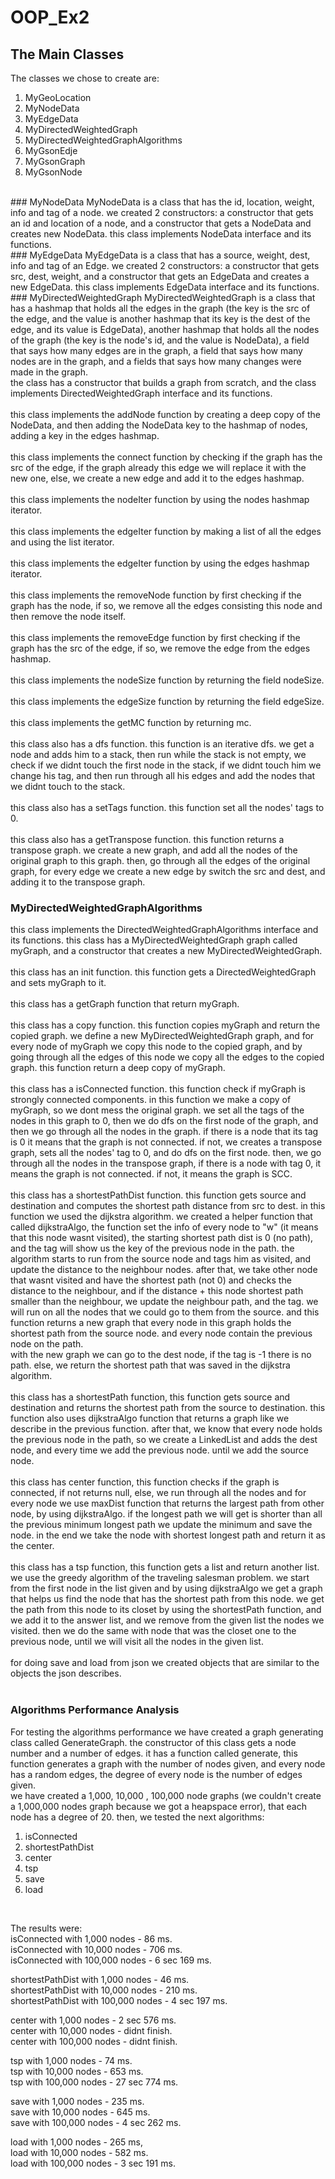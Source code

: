 # OOP_Ex2
## The Main Classes
The classes we chose to create are: </br>
1. MyGeoLocation
2. MyNodeData
3. MyEdgeData
4. MyDirectedWeightedGraph
5. MyDirectedWeightedGraphAlgorithms
6. MyGsonEdje
7. MyGsonGraph
8. MyGsonNode
</br>
### MyNodeData
MyNodeData is a class that has the id, location, weight, info and tag of a node. we created 2 constructors: a constructor that gets an id and location of a node, and a constructor that gets a NodeData and creates new NodeData. this class implements NodeData interface and its functions. 
</br>
### MyEdgeData
MyEdgeData is a class that has a source, weight, dest, info and tag of an Edge. we created 2 constructors: a constructor that gets src, dest, weight, and a constructor that gets an EdgeData and creates a new EdgeData. this class implements EdgeData interface and its functions.
</br>
### MyDirectedWeightedGraph
MyDirectedWeightedGraph is a class that has a hashmap that holds all the edges in the graph (the key is the src of the edge, and the value is another hashmap that its key is the dest of the edge, and its value is EdgeData), another hashmap that holds all the nodes of the graph (the key is the node's id, and the value is NodeData), a field that says how many edges are in the graph, a field that says how many nodes are in the graph, and a fields that says how many changes were made in the graph.
</br>
the class has a constructor that builds a graph from scratch, and the class implements DirectedWeightedGraph interface and its functions.
</br>
</br>
this class implements the addNode function by creating a deep copy of the NodeData, and then adding the NodeData key to the hashmap of nodes, adding a key in the edges hashmap.
</br>
</br>
this class implements the connect function by checking if the graph has the src of the edge, if the graph already this edge we will replace it with the new one, else, we create a new edge and add it to the edges hashmap.
</br>
</br>
this class implements the nodeIter function by using the nodes hashmap iterator.
</br>
</br>
this class implements the edgeIter function by making a list of all the edges and using the list iterator.
</br>
</br>
this class implements the edgeIter function by using the edges hashmap iterator.
</br>
</br>
this class implements the removeNode function by first checking if the graph has the node, if so, we remove all the edges consisting this node and then remove the node itself.
</br>
</br>
this class implements the removeEdge function by first checking if the graph has the src of the edge, if so, we remove the edge from the edges hashmap.
</br>
</br>
this class implements the nodeSize function by returning the field nodeSize.
</br>
</br>
this class implements the edgeSize function by returning the field edgeSize.
</br>
</br>
this class implements the getMC function by returning mc.
</br>
</br>
this class also has a dfs function. this function is an iterative dfs. we get a node and adds him to a stack, then run while the stack is not empty, we check if we didnt touch the first node in the stack, if we didnt touch him we change his tag, and then run through all his edges and add the nodes that we didnt touch to the stack.
</br>
</br>
this class also has a setTags function. this function set all the nodes' tags to 0.
</br>
</br>
this class also has a getTranspose function. this function returns a transpose graph. we create a new graph, and add all the nodes of the original graph to this graph. then, go through all the edges of the original graph, for every edge we create a new edge by switch the src and dest, and adding it to the transpose graph.

### MyDirectedWeightedGraphAlgorithms
this class implements the DirectedWeightedGraphAlgorithms interface and its functions. this class has a MyDirectedWeightedGraph graph called myGraph, and a constructor that creates a new MyDirectedWeightedGraph.
</br>
</br>
this class has an init function. this function gets a DirectedWeightedGraph and sets myGraph to it.
</br>
</br>
this class has a getGraph function that return myGraph.
</br>
</br>
this class has a copy function. this function copies myGraph and return the copied graph. we define a new MyDirectedWeightedGraph graph, and for every node of myGraph we copy this node to the copied graph, and by going through all the edges of this node we copy all the edges to the copied graph.
this function return a deep copy of myGraph.
</br>
</br>
this class has a isConnected function. this function check if myGraph is strongly connected components. in this function we make a copy of myGraph, so we dont mess the original graph. we set all the tags of the nodes in this graph to 0, then we do dfs on the first node of the graph, and then we go through all the nodes in the graph. if there is a node that its tag is 0 it means that the graph is not connected. if not, we creates a transpose graph, sets all the nodes' tag to 0, and do dfs on the first node. then, we go through all the nodes in the transpose graph, if there is a node with tag 0, it means the graph is not connected. if not, it means the graph is SCC.
</br>
</br>
this class has a shortestPathDist function. this function gets source and destination and computes the shortest path distance from src to dest. in this function we used the dijkstra algorithm. we created a helper function that called dijkstraAlgo, the function set the info of every node to "w" (it means that this node wasnt visited), the starting shortest path dist is 0 (no path), and the tag will show us the key of the previous node in the path. the algorithm starts to run from the source node and tags him as visited, and update the distance to the neighbour nodes. after that, we take other node that wasnt visited and have the shortest path (not 0) and checks the distance to the neighbour, and if the distance + this node shortest path smaller than the neighbour, we update the neighbour path, and the tag. we will run on all the nodes that we could go to them from the source. and this function returns a new graph that every node in this graph holds the shortest path from the source node. and every node contain the previous node on the path.
</br>
with the new graph we can go to the dest node, if the tag is -1 there is no path. else, we return the shortest path that was saved in the dijkstra algorithm.
</br>
</br>
this class has a shortestPath function, this function gets source and destination and returns the shortest path from the source to destination. this function also uses dijkstraAlgo function that returns a graph like we describe in the previous function. after that, we know that every node holds the previous node in the path, so we create a LinkedList and adds the dest node, and every time we add the previous node. until we add the source node.
</br>
</br>
this class has center function, this function checks if the graph is connected, if not returns null, else, we run through all the nodes and for every node we use maxDist function that returns the largest path from other node, by using dijkstraAlgo. if the longest path we will get is shorter than all the previous minimum longest path we update the minimum and save the node. in the end we take the node with shortest longest path and return it as the center.
</br>
</br>
this class has a tsp function, this function gets a list and return another list. we use the greedy algorithm of the traveling salesman problem. we start from the first node in the list given and by using dijkstraAlgo we get a graph that helps us find the node that has the shortest path from this node. we get the path from this node to its closet by using the shortestPath function, and we add it to the answer list, and we remove from the given list the nodes we visited. then we do the same with node that was the closet one to the previous node, until we will visit all the nodes in the given list.
</br>
</br>
for doing save and load from json we created objects that are similar to the objects the json describes. 
</br>
</br>
### Algorithms Performance Analysis
For testing the algorithms performance we have created a graph generating class called GenerateGraph. the constructor of this class gets a node number and a number of edges. it has a function called generate, this function generates a graph with the number of nodes given, and every node has a random edges, the degree of every node is the number of edges given.
</br>
we have created a 1,000, 10,000 , 100,000 node graphs (we couldn't create a 1,000,000 nodes graph because we got a heapspace error), that each node has a degree of 20. then, we tested the next algorithms:
</br>
1. isConnected
2. shortestPathDist
3. center
4. tsp
5. save
6. load
</br>

The results were: </br>
isConnected with 1,000 nodes - 86 ms. </br>
isConnected with 10,000 nodes - 706 ms. </br>
isConnected with 100,000 nodes - 6 sec 169 ms. </br>

shortestPathDist with 1,000 nodes - 46 ms. </br>
shortestPathDist with 10,000 nodes - 210 ms. </br>
shortestPathDist with 100,000 nodes - 4 sec 197 ms. </br>

center with 1,000 nodes - 2 sec 576 ms. </br>
center with 10,000 nodes - didnt finish. </br>
center with 100,000 nodes - didnt finish. </br>

tsp with 1,000 nodes - 74 ms. </br>
tsp with 10,000 nodes - 653 ms. </br>
tsp with 100,000 nodes - 27 sec 774 ms. </br>

save with 1,000 nodes - 235 ms. </br>
save with 10,000 nodes - 645 ms. </br>
save with 100,000 nodes - 4 sec 262 ms. </br>

load with 1,000 nodes - 265 ms, </br>
load with 10,000 nodes - 582 ms. </br>
load with 100,000 nodes - 3 sec 191 ms. </br>
